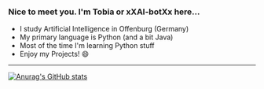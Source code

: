 ### Nice to meet you. I'm Tobia or xXAI-botXx here...
- I study Artificial Intelligence in Offenburg (Germany)
- My primary language is Python (and a bit Java)
- Most of the time I'm learning Python stuff
- Enjoy my Projects! 😄
___
[![Anurag's GitHub stats](https://github-readme-stats.vercel.app/api?username=xXAI-botXx&show_icons=true&theme=tokyonight)](https://github.com/anuraghazra/github-readme-stats)
